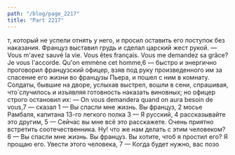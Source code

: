 ```yaml
---
path: "/blog/page_2217"
title: "Part 2217"
---
```


т, который не успели отнять у него, и просил оставить его поступок без наказания.
Француз выставил грудь и сделал царский жест рукой.
— Vous m'avez sauvé la vie. Vous êtes français. Vous me demandez sa grâce? Je vous l'accorde. Qu'on emmène cet homme,6 — быстро и энергично проговорил французский офицер, взяв под руку произведенного им за спасение его жизни во французы Пьера, и пошел с ним в комнату.
Солдаты, бывшие на дворе, услыхав выстрел, вошли в сени, спрашивая, что̀ случилось и изъявляя готовность наказать виновных; но офицер строго остановил их:
— On vous demandera quand on aura besoin de vous,7 — сказал 1 — Вы спасли мне жизнь. Вы француз,
2 мосье Рамбаля, капитана 13-го легкого полка
3 — Я русский,
4 рассказывайте это другим,
5 — Сейчас вы мне всё это расскажете. Очень приятно встретить соотечественника. Ну! что же нам делать с этим человеком?
6 — Вы спасли мне жизнь. Вы француз. Вы хотите, чтоб я простил его? Я прощаю его. Увести этого человека,
7 — Когда будет нужно, вас позо
